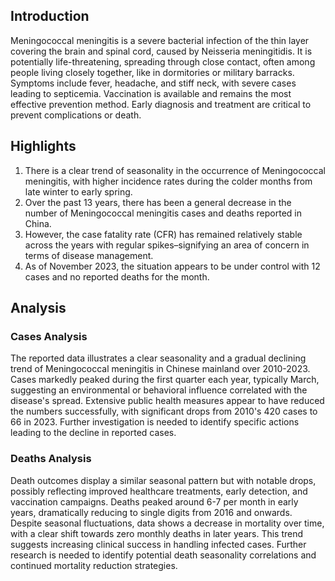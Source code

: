 ## Introduction

Meningococcal meningitis is a severe bacterial infection of the thin layer covering the brain and spinal cord, caused by Neisseria meningitidis. It is potentially life-threatening, spreading through close contact, often among people living closely together, like in dormitories or military barracks. Symptoms include fever, headache, and stiff neck, with severe cases leading to septicemia. Vaccination is available and remains the most effective prevention method. Early diagnosis and treatment are critical to prevent complications or death.

## Highlights

1. There is a clear trend of seasonality in the occurrence of Meningococcal meningitis, with higher incidence rates during the colder months from late winter to early spring. <br/>
2. Over the past 13 years, there has been a general decrease in the number of Meningococcal meningitis cases and deaths reported in China. <br/>
3. However, the case fatality rate (CFR) has remained relatively stable across the years with regular spikes–signifying an area of concern in terms of disease management. <br/>
4. As of November 2023, the situation appears to be under control with 12 cases and no reported deaths for the month.

## Analysis

### Cases Analysis

The reported data illustrates a clear seasonality and a gradual declining trend of Meningococcal meningitis in Chinese mainland over 2010-2023. Cases markedly peaked during the first quarter each year, typically March, suggesting an environmental or behavioral influence correlated with the disease's spread. Extensive public health measures appear to have reduced the numbers successfully, with significant drops from 2010's 420 cases to 66 in 2023. Further investigation is needed to identify specific actions leading to the decline in reported cases.

### Deaths Analysis

Death outcomes display a similar seasonal pattern but with notable drops, possibly reflecting improved healthcare treatments, early detection, and vaccination campaigns. Deaths peaked around 6-7 per month in early years, dramatically reducing to single digits from 2016 and onwards. Despite seasonal fluctuations, data shows a decrease in mortality over time, with a clear shift towards zero monthly deaths in later years. This trend suggests increasing clinical success in handling infected cases. Further research is needed to identify potential death seasonality correlations and continued mortality reduction strategies.
